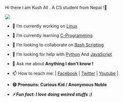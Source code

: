  Hi there I am Kush All . A CS student from Nepal !👋
 
<img src="https://c.tenor.com/5ry-200hErMAAAAM/hacker-hacker-man.gif">

- 🔭 I’m currently working on <a href="https://linux.org/">Linux</a>

- 🌱 I’m currently learning <a href="https://en.wikipedia.org/wiki/C_(programming_language)">C-Programming</a>

- 👯 I’m looking to collaborate on <a href="https://www.gnu.org/software/bash/">Bash Scripting</a>

- 🤔 I’m looking for help with <a href="https://www.python.org/">Python</a> And <a href="https://www.javascript.com/">JavaScript</a>

- 💬 Ask me about <b>Anything I don't know !</b>

- 📫 How to reach me: |  <a href="https://facebook.com/AnonymousNoble">Facebook</a>  |  <a href="https://twitter.com/itsSSRianKushal">Twitter</a>  |  <a href="https://www.youtube.com/channel/UCRKZaQAJ9yoAf8dqg6_Cjyw">Youtube</a>  | 

- <b>😄 Pronouns: Curious Kid / Anonymous Noble</b>

- <b><i> ⚡ Fun fact: I love doing weired stuffs :)</b></i>

